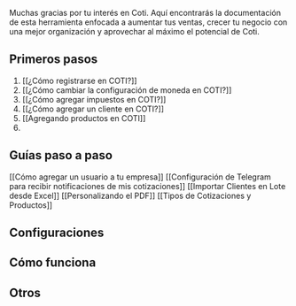 Muchas gracias por tu interés en Coti. Aquí encontrarás la documentación de esta herramienta enfocada a aumentar tus ventas, crecer tu negocio con una mejor organización y aprovechar al máximo el potencial de Coti. 

## Primeros pasos

1. [[¿Cómo registrarse en COTI?]]
2. [[¿Cómo cambiar la configuración de moneda en COTI?]]
3. [[¿Cómo agregar impuestos en COTI?]] 
4. [[¿Cómo agregar un cliente en COTI?]] 
5. [[Agregando productos en COTI]]
6. 

## Guías paso a paso
[[Cómo agregar un usuario a tu empresa]]
[[Configuración de Telegram para recibir notificaciones de mis cotizaciones]]
[[Importar Clientes en Lote desde Excel]]
[[Personalizando el PDF]]
[[Tipos de Cotizaciones y Productos]]

## Configuraciones

## Cómo funciona

## Otros 

